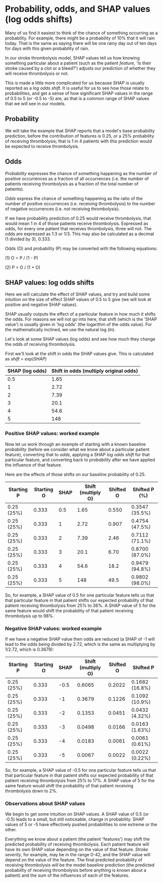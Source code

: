 # Probability, odds, and SHAP values (log odds shifts)

Many of us find it easiest to think of the chance of something occurring as a probability. For example, there might be a probability of 10% that it will rain today. That is the same as saying there will be one rainy day out of ten days for days with this given probability of rain.

In our stroke thrombolysis model, SHAP values tell us how knowing something particular about a patient (such as the patient *feature*, 'Is their stroke caused by a clot or a bleed?') adjusts our prediction of whether they will receive thrombolysis or not.

This is made a little more complicated for us because SHAP is usually reported as a *log odds shift*. It is useful for us to see how those relate to probabilities, and get a sense of how significant SHAP values in the range of 0.5 to 5 (or -0.5 to -5) are, as that is a common range of SHAP values that we will see in our models.

## Probability

We will take the example that SHAP reports that a model's base probability prediction, before the contribution of features is 0.25, or a 25% probability of receiving thrombolysis; that is 1 in 4 patients with this prediction would be expected to receive thrombolysis.

## Odds

*Probability* expresses the chance of something happening as the number of positive occurrences as a fraction of all occurrences (i.e. the number of patients receiving thrombolysis as a fraction of the total number of patients).

*Odds* express the chance of something happening as the ratio of the number of positive occurrences (i.e. receiving thrombolysis) to the number of negative occurrences (i.e. *not* receiving thrombolysis).

If we have probability prediction of 0.25 would receive thrombolysis, that would mean 1 in 4 of those patients receive thrombolysis. Expressed as odds, for every one patient that receives thrombolysis, three will not. The odds are expressed as 1:3 or 1/3. This may also be calculated as a decimal (1 divided by 3), 0.333.

Odds (O) and probability (P) may be converted with the following equations:

(1) O = P / (1 - P)

(2) P = O / (1 + O)

## SHAP values: log odds shifts

Here we will calculate the effect of SHAP values, and try and build some intuition on the size of effect SHAP values of 0.5 to 5 give (we will look at positive and negative SHAP values).

SHAP usually outputs the effect of a particular feature in how much it shifts the odds. For reasons we will not go into here, that shift (which is the 'SHAP value') is usually given in 'log odds' (the logarithm of the odds value). For the mathematically inclined, we use the natural log (*ln*).

Let's look at some SHAP values (log odds) and see how much they change the odds of receiving thrombolysis. 

First we'll look at the shift in odds the SHAP values give. This is calculated as *shift = exp(SHAP)*

| SHAP (log odds) | Shift in odds (multiply original odds) |
|-----------------|----------------------------------------|
| 0.5             | 1.65                                   |
| 1               | 2.72                                   |
| 2               | 7.39                                   |
| 3               | 20.1                                   |
| 4               | 54.6                                   |
| 5               | 148                                    |

### Positive SHAP values: worked example

Now let us work through an example of starting with a known baseline *probability* (before we consider what we know about a particular patient feature), converting that to *odds*, applying a SHAP *log odds shift* for that particular feature, and converting back to *probability* after we have applied the influence of that feature.

Here are the effects of those shifts on our baseline probability of 0.25.

| Starting P | Starting O | SHAP | Shift (multiply O) | Shifted O |  Shifted P (%) |
|------------|------------|------|--------------------|-----------|----------------|
| 0.25 (25%) | 0.333      | 0.5  | 1.65               | 0.550     | 0.3547 (35.5%) |
| 0.25 (25%) | 0.333      | 1    | 2.72               | 0.907     | 0.4754 (47.5%) |
| 0.25 (25%) | 0.333      | 2    | 7.39               | 2.46      | 0.7112 (71.1%) |
| 0.25 (25%) | 0.333      | 3    | 20.1               | 6.70      | 0.8700 (87.0%) |
| 0.25 (25%) | 0.333      | 4    | 54.6               | 18.2      | 0.9479 (94.8%) |
| 0.25 (25%) | 0.333      | 5    | 148                | 49.5      | 0.9802 (98.0%) |

So, for example, a SHAP value of 0.5 for one particular feature tells us that that particular feature in that patient shifts our expected probability of that patient receiving thrombolysis from 25% to 36%. A SHAP value of 5 for the same feature would shift the probability of that patient receiving thrombolysis up to 98%.

### Negative SHAP values: worked example

If we have a negative SHAP value then odds are reduced (a SHAP of -1 will lead to the odds being divided by 2.72, which is the same as multiplying by 1/2.72, which is 0.3679):

| Starting P | Starting O | SHAP | Shift (multiply O) | Shifted O |   Shifted P    |
|------------|------------|------|--------------------|-----------|----------------|
| 0.25 (25%) | 0.333      | -0.5 | 0.6065             | 0.2022    | 0.1682 (16.8%) |
| 0.25 (25%) | 0.333      | -1   | 0.3679             | 0.1226    | 0.1092 (10.9%) |
| 0.25 (25%) | 0.333      | -2   | 0.1353             | 0.0451    | 0.0432 (4.32%) |
| 0.25 (25%) | 0.333      | -3   | 0.0498             | 0.0166    | 0.0163 (1.63%) |
| 0.25 (25%) | 0.333      | -4   | 0.0183             | 0.0061    | 0.0061 (0.61%) |
| 0.25 (25%) | 0.333      | -5   | 0.0067             | 0.0022    | 0.0022 (0.22%) |

So, for example, a SHAP value of -0.5 for one particular feature tells us that that particular feature in that patient shifts our expected probability of that patient receiving thrombolysis from 25% to 17%. A SHAP value of 5 for the same feature would shift the probability of that patient receiving thrombolysis down to 2%.

### Observations about SHAP values

We begin to get some intuition on SHAP values. A SHAP value of 0.5 (or -0.5) leads to a small, but still noticeable, change in probability. SHAP values of 5 or -5 have effectively pushed probabilities to one extreme or the other.

Everything we know about a patient (the patient 'features') may shift the predicted probability of receiving thrombolysis. Each patient feature will have its own SHAP value depending on the value of that feature. *Stroke severity*, for example, may be in the range 0-42, and the SHAP value will depend on the value of the feature. The final predicted probability of receiving thrombolysis will be the model baseline prediction (the predicted probability of receiving thrombolysis before anything is known about a patient) and the sum of the influences of each of the features.







